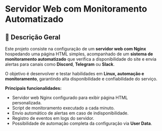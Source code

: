 # Servidor Web com Monitoramento Automatizado

## 📌 Descrição Geral
Este projeto consiste na configuração de um **servidor web com Nginx** hospedando uma página HTML simples, acompanhado de um **sistema de monitoramento automatizado** que verifica a disponibilidade do site e envia alertas para canais como **Discord**, **Telegram** ou **Slack**.

O objetivo é desenvolver e testar habilidades em **Linux, automação e monitoramento**, garantindo alta disponibilidade e confiabilidade do serviço.

**Principais funcionalidades:**
- Servidor web Nginx configurado para exibir página HTML personalizada.
- Script de monitoramento executado a cada minuto.
- Envio automático de alertas em caso de indisponibilidade.
- Registro de eventos em logs do servidor.
- Possibilidade de automação completa da configuração via **User Data**.


